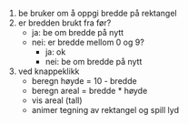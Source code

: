 1. be bruker om å oppgi bredde på rektangel
2. er bredden brukt fra før?
   * ja: be om bredde på nytt
   * nei: er bredde mellom 0 og 9?
      * ja: ok
      * nei: be om bredde på nytt
3. ved knappeklikk
   * beregn høyde = 10 - bredde
   * beregn areal = bredde * høyde
   * vis areal (tall)
   * animer tegning av rektangel og spill lyd